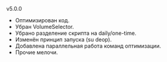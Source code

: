 v5.0.0
- Оптимизирован код.
- Убран VolumeSelector.
- Убрано разделение скрипта на daily/one-time.
- Изменён принцип запуска (su deop).
- Добавлена параллельная работа команд оптимизации.
- Прочие мелочи.
